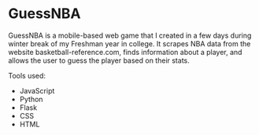 # GuessNBA

GuessNBA is a mobile-based web game that I created in a few days during winter break of my Freshman year in college.
It scrapes NBA data from the website basketball-reference.com, finds information about a player, and allows the user to guess the player based on their stats.

Tools used:
 - JavaScript
 - Python
 - Flask
 - CSS
 - HTML
